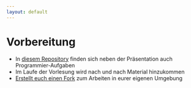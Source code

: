 ```yaml
---
layout: default
---
```


<Footer
    text="👷 Praxisteil I"
/>

# Vorbereitung <SubHeading text="Projektübersicht"/>

<div class="grid grid-cols-12 gap-6">
<div class="col-span-12">

- In [diesem Repository](https://github.com/volkmann-design-code/IU-DSPWA1022-Programmierung-von-Web-Anwendungen) finden sich neben der Präsentation auch Programmier-Aufgaben
- Im Laufe der Vorlesung wird nach und nach Material hinzukommen
- [Erstellt euch einen Fork](https://github.com/volkmann-design-code/IU-DSPWA1022-Programmierung-von-Web-Anwendungen/fork) zum Arbeiten in eurer eigenen Umgebung

</div>
<div class="col-span-0">

</div>
</div>

<PageNumber/>
